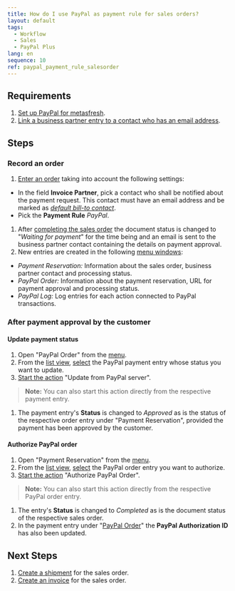 ```yaml
---
title: How do I use PayPal as payment rule for sales orders?
layout: default
tags:
  - Workflow
  - Sales
  - PayPal Plus
lang: en
sequence: 10
ref: paypal_payment_rule_salesorder
---
```


## Requirements
1. [Set up PayPal for metasfresh](PayPal_Plus_setup).
1. [Link a business partner entry to a contact who has an email address](Add_user_to_BPartner).

## Steps

### Record an order
1. [Enter an order](SalesOrder_recording) taking into account the following settings:
  - In the field **Invoice Partner**, pick a contact who shall be notified about the payment request. This contact must have an email address and be marked as [*default bill-to contact*](Add_user_to_BPartner).
  - Pick the **Payment Rule** *PayPal*.
1. After [completing the sales order](DocumentProcessingComplete) the document status is changed to "*Waiting for payment*" for the time being and an email is sent to the business partner contact containing the details on payment approval.
1. New entries are created in the following [menu windows](Menu):
  - *Payment Reservation:* Information about the sales order, business partner contact and processing status.
  - *PayPal Order:* Information about the payment reservation, URL for payment approval and processing status.
  - *PayPal Log:* Log entries for each action connected to PayPal transactions.

### After payment approval by the customer

#### Update payment status
1. Open "PayPal Order" from the [menu](Menu).
1. From the [list view](ViewModes), [select](RecordSelection) the PayPal payment entry whose status you want to update.
1. [Start the action](StartAction) "Update from PayPal server".
 >**Note:** You can also start this action directly from the respective payment entry.

1. The payment entry's **Status** is changed to *Approved* as is the status of the respective order entry under "Payment Reservation", provided the payment has been approved by the customer.

#### Authorize PayPal order
1. Open "Payment Reservation" from the [menu](Menu).
1. From the [list view](ViewModes), [select](RecordSelection) the PayPal order entry you want to authorize.
1. [Start the action](StartAction) "Authorize PayPal Order".
 >**Note:** You can also start this action directly from the respective PayPal order entry.

1. The entry's **Status** is changed to *Completed* as is the document status of the respective sales order.
1. In the payment entry under "[PayPal Order](Menu)" the **PayPal Authorization ID** has also been updated.

## Next Steps
1. [Create a shipment](Ship_SalesOrder) for the sales order.
2. [Create an invoice](Invoice_SalesOrder) for the sales order.

